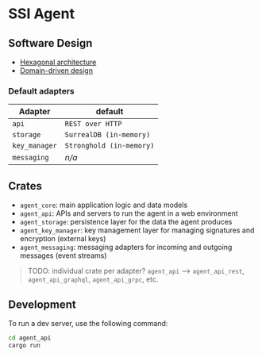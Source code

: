 # SSI Agent

## Software Design

- [Hexagonal architecture](<https://en.wikipedia.org/wiki/Hexagonal_architecture_(software)>)
- [Domain-driven design](https://en.wikipedia.org/wiki/Domain-driven_design)

### Default adapters

| Adapter       | default                  |
| ------------- | ------------------------ |
| `api`         | `REST over HTTP`         |
| `storage`     | `SurrealDB (in-memory)`  |
| `key_manager` | `Stronghold (in-memory)` |
| `messaging`   | _n/a_                    |

## Crates

- `agent_core`: main application logic and data models
- `agent_api`: APIs and servers to run the agent in a web environment
- `agent_storage`: persistence layer for the data the agent produces
- `agent_key_manager`: key management layer for managing signatures and encryption (external keys)
- `agent_messaging`: messaging adapters for incoming and outgoing messages (event streams)

> TODO: individual crate per adapter? `agent_api` --> `agent_api_rest`, `agent_api_graphql`, `agent_api_grpc`, etc.

## Development

To run a dev server, use the following command:

```bash
cd agent_api
cargo run
```
